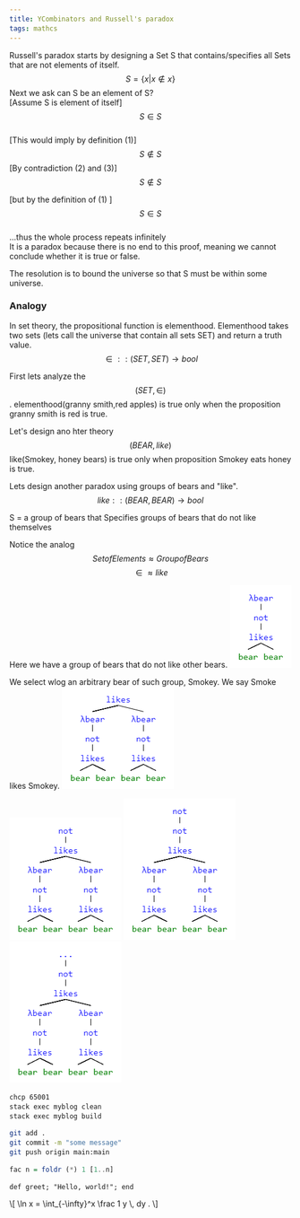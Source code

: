 ```yaml
---
title: YCombinators and Russell's paradox
tags: mathcs
---
```

 
Russell's paradox starts by designing a Set S that contains/specifies all Sets that are not elements of itself.
$$ S = \{ x | x \notin x \} \tag{1}$$
Next we ask can S be an element of S?  
[Assume S is element of itself] 
$$S \in S \tag{2}$$   
[This would imply by definition (1)]
$$S \notin S \tag{3}$$
[By contradiction (2) and (3)]  
$$S \notin S \tag{4}$$

[but by the definition of (1) ]  
$$S \in S \tag{5}$$  
...thus the whole process repeats infinitely  
It is a paradox because there is no end to this proof, meaning we cannot conclude whether it is true or false.

The resolution is to bound the universe so that S must be within some universe.

### Analogy
In set theory, the propositional function is elementhood.
Elementhood takes two sets (lets call the universe that contain all sets SET) and return a truth value.  
$$ \in :: (SET,SET) \rightarrow bool $$ 

First lets analyze the $$(SET,\in)$$ .
elementhood(granny smith,red apples) is true only when the proposition granny smith is red is true.

Let's design ano hter theory $$(BEAR, like)$$
like(Smokey, honey bears) is true only when proposition Smokey eats honey is true.

Lets design another paradox using groups of bears and "like".
$$ like :: (BEAR,BEAR) \rightarrow bool $$

S = a group of bears that Specifies groups of bears that do not like themselves

Notice the analog
	$$ Set of Elements \approx Group of Bears $$
    $$ \in \approx like $$

Here we have a group of bears that do not like other bears. 
![](/images/ycomb0.png)

We select wlog an arbitrary bear of such group, Smokey.
We say Smoke likes Smokey.
![](/images/ycomb1.png)


![](/images/ycomb2.png)
![](/images/ycomb3.png)
![](/images/ycomb4.png)

```bash
chcp 65001
stack exec myblog clean
stack exec myblog build
```

```bash
git add .
git commit -m "some message"
git push origin main:main
```



``` haskell
fac n = foldr (*) 1 [1..n]
```

```{.ruby .numberLines}
def greet; "Hello, world!"; end
```
\\[ \\ln x = \\int_{-\\infty}^x \\frac 1 y \\, dy . \\]